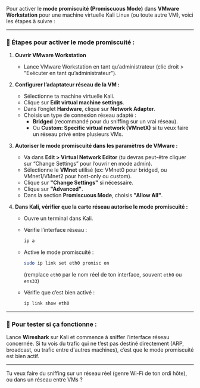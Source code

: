 Pour activer le **mode promiscuité (Promiscuous Mode)** dans **VMware Workstation** pour une machine virtuelle Kali Linux (ou toute autre VM), voici les étapes à suivre :

---

### 🔧 Étapes pour activer le mode promiscuité :

1. **Ouvrir VMware Workstation**
   - Lance VMware Workstation en tant qu’administrateur (clic droit > "Exécuter en tant qu’administrateur").

2. **Configurer l’adaptateur réseau de la VM :**
   - Sélectionne ta machine virtuelle Kali.
   - Clique sur **Edit virtual machine settings**.
   - Dans l’onglet **Hardware**, clique sur **Network Adapter**.
   - Choisis un type de connexion réseau adapté :
     - **Bridged** (recommandé pour du sniffing sur un vrai réseau).
     - Ou **Custom: Specific virtual network (VMnetX)** si tu veux faire un réseau privé entre plusieurs VMs.

3. **Autoriser le mode promiscuité dans les paramètres de VMware :**

   - Va dans **Edit > Virtual Network Editor** (tu devras peut-être cliquer sur “Change Settings” pour l’ouvrir en mode admin).
   - Sélectionne le **VMnet** utilisé (ex: VMnet0 pour bridged, ou VMnet1/VMnet2 pour host-only ou custom).
   - Clique sur **"Change Settings"** si nécessaire.
   - Clique sur **"Advanced"**.
   - Dans la section **Promiscuous Mode**, choisis **"Allow All"**.

4. **Dans Kali, vérifier que la carte réseau autorise le mode promiscuité :**

   - Ouvre un terminal dans Kali.
   - Vérifie l’interface réseau :  
     ```bash
     ip a
     ```
   - Active le mode promiscuité :  
     ```bash
     sudo ip link set eth0 promisc on
     ```
     (remplace `eth0` par le nom réel de ton interface, souvent `eth0` ou `ens33`)

   - Vérifie que c’est bien activé :
     ```bash
     ip link show eth0
     ```

---

### 🧪 Pour tester si ça fonctionne :
Lance **Wireshark** sur Kali et commence à sniffer l’interface réseau concernée. Si tu vois du trafic qui ne t’est pas destiné directement (ARP, broadcast, ou trafic entre d'autres machines), c’est que le mode promiscuité est bien actif.

---

Tu veux faire du sniffing sur un réseau réel (genre Wi-Fi de ton ordi hôte), ou dans un réseau entre VMs ?